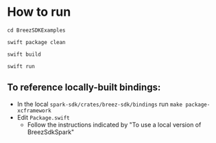 # How to run

```
cd BreezSDKExamples

swift package clean

swift build

swift run
```

## To reference locally-built bindings:

- In the local `spark-sdk/crates/breez-sdk/bindings` run `make package-xcframework`
- Edit `Package.swift`
  - Follow the instructions indicated by "To use a local version of BreezSdkSpark"
